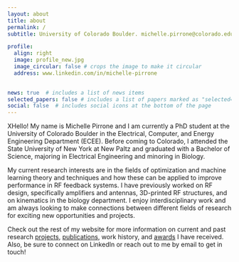 ```yaml
---
layout: about
title: about
permalink: /
subtitle: University of Colorado Boulder. michelle.pirrone@colorado.edu

profile:
  align: right
  image: profile_new.jpg
  image_circular: false # crops the image to make it circular
  address: www.linkedin.com/in/michelle-pirrone
    

news: true  # includes a list of news items
selected_papers: false # includes a list of papers marked as "selected={true}"
social: false  # includes social icons at the bottom of the page
---
```

XHello! My name is Michelle Pirrone and I am currently a PhD student at the University of Colorado Boulder in the Electrical, Computer, and Energy Engineering Department (ECEE). Before coming to Colorado, I attended the State University of New York at New Paltz and graduated with a Bachelor of Science, majoring in Electrical Engineering and minoring in Biology.

My current research interests are in the fields of optimization and machine learning theory and techniques and how these can be applied to improve performance in RF feedback systems. I have previously worked on RF design, specifically amplifiers and antennas, 3D-printed RF structures, and on kinematics in the biology department. I enjoy interdisciplinary work and am always looking to make connections between different fields of research for exciting new opportunities and projects. 


Check out the rest of my website for more information on current and past research [projects](/al-folio/projects/), [publications](/al-folio/publications/), work history, and [awards](/al-folio/awards/) I have received. Also, be sure to connect on LinkedIn or reach out to me by email to get in touch!
